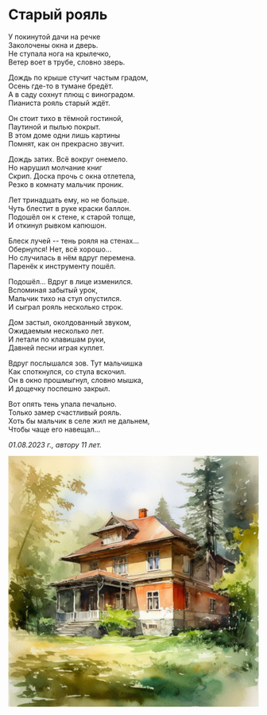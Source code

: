 # Старый рояль

У покинутой дачи на речке  
Заколочены окна и дверь.  
Не ступала нога на крылечко,  
Ветер воет в трубе, словно зверь.

Дождь по крыше стучит частым градом,  
Осень где-то в тумане бредёт.  
А в саду сохнут плющ с виноградом.  
Пианиста рояль старый ждёт.

Он стоит тихо в тёмной гостиной,  
Паутиной и пылью покрыт.  
В этом доме одни лишь картины  
Помнят, как он прекрасно звучит.

Дождь затих. Всё вокруг онемело.  
Но нарушил молчание книг  
Скрип. Доска прочь с окна отлетела,  
Резко в комнату мальчик проник.

Лет тринадцать ему, но не больше.  
Чуть блестит в руке краски баллон.  
Подошёл он к стене, к старой толще,  
И откинул рывком капюшон.

Блеск лучей -- тень рояля на стенах...  
Обернулся! Нет, всё хорошо...  
Но случилась в нём вдруг перемена.  
Паренёк к инструменту пошёл.

Подошёл... Вдруг в лице изменился.  
Вспоминая забытый урок,  
Мальчик тихо на стул опустился.  
И сыграл рояль несколько строк.

Дом застыл, околдованный звуком,  
Ожидаемым несколько лет.  
И летали по клавишам руки,  
Давней песни играя куплет.

Вдруг послышался зов. Тут мальчишка  
Как споткнулся, со стула вскочил.  
Он в окно прошмыгнул, словно мышка,  
И дощечку поспешно закрыл.

Вот опять тень упала печально.  
Только замер счастливый рояль.  
Хоть бы мальчик в селе жил не дальнем,  
Чтобы чаще его навещал...

*01.08.2023 г., автору 11 лет.*

![Старый рояль](../images/abandoned-house.jpg)

